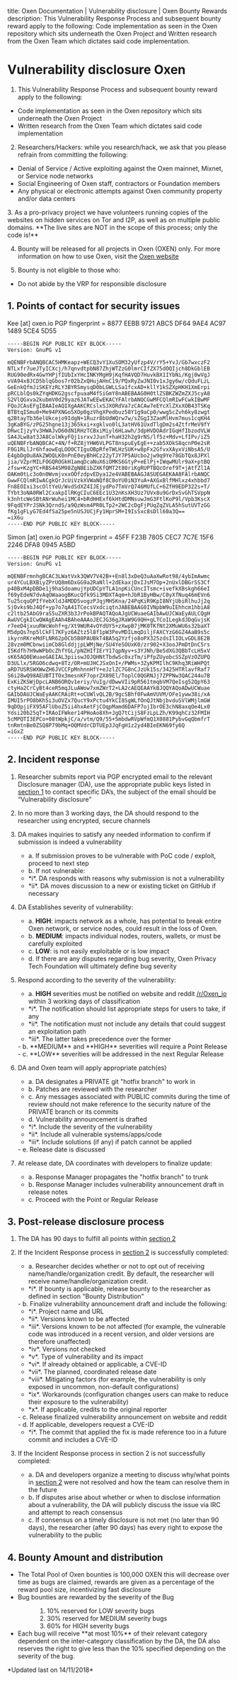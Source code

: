 title: Oxen Documentation | Vulnerability disclosure | Oxen Bounty Rewards
description: This Vulnerability Response Process and subsequent bounty reward apply to the following: Code implementation as seen in the Oxen repository which sits underneath the Oxen Project and Written research from the Oxen Team which dictates said code implementation.

# Vulnerability disclosure Oxen 

1. This Vulnerability Response Process and subsequent bounty reward apply to the following:
<ul>
   <li>Code implementation as seen in the Oxen repository which sits underneath the Oxen Project </li>
   <li>Written research from the Oxen Team which dictates said code implementation</li>
</ul>

2. Researchers/Hackers: while you research/hack, we ask that you please refrain from committing the following:
<ul>
   <li>Denial of Service / Active exploiting against the Oxen mainnet, Mixnet, or Service node networks</li>
   <li>Social Engineering of Oxen staff, contractors or Foundation members</li>
   <li>Any physical or electronic attempts against Oxen community property and/or data centers</li>
</ul>
3. As a pro-privacy project we have volunteers running copies of the websites on hidden services on Tor and I2P, as well as on multiple public domains. **The live sites are NOT in the scope of this process; only the code is!**

4. Bounty will be released for all projects in Oxen (OXEN) only. For more information on how to use Oxen, visit the [Oxen website](https://oxen.io)

5. Bounty is not eligible to those who:
<ul>
   <li>Do not abide by the VRP for responsible disclosure</li>
</ul>

## 1. Points of contact for security issues

Kee [at] oxen.io
PGP fingerprint = 8877 EEBB 9721 ABC5 DF64 9AE4 AC97 1489 5CE4 5D55


```
-----BEGIN PGP PUBLIC KEY BLOCK-----
Version: GnuPG v1

mQENBFrbANQBCAC5HMKeapz+WECQ3vY1XuSOM32yUfzp4V/rY5+YvJ/Gb7wxczF2
NTLxfr7ueJTyICXcj/h7qnvdtpbN87ZhjWTZzG0lmrCIfZX75dOQIjch8DkGblEB
RUG90edRx4GwYHPjfIUbIxYHcINKYMgH9jKqfHAVQD7HuvkBX1IYbNi/Kgj0wVgJ
vVA94x8JCD5blqGbos7r02bZxQHujAHnC19/PQxRyZwJNI0v1xJgy6w/cQduFLzL
GeEnkQfmJiSKEYzRLY3BYRSmysqD0bLGWLLSa1fcxAD+kllY1kSZXpHKH1XmErpi
pRCLblQs0kZYqHDKG2gscfpuaaM4fSiGmY8nABEBAAG0H0tlZSBKZWZmZXJ5cyA8
S2VlQGxva2kubmV0d29yaz6JATwEEwEKACYFAlrbANQCGwMFCQlmRIwFCwkIBwMF
FQoJCAsEFgIBAAIeAQIXgAAKCRCslxSJXORdVa7zCACAw7eEYcXlZXxXOB43TSKq
BTBtqISmu0+Me94PXNGo5XOp0gzVhgXPedbuz58Y1g9aCp0/wwg5cZvh6ky8zwgt
q2BtayTb36elUkcejo9IdgN+1Ruzr8bUdWQrw7w/sZGgI3ZaoMlHvm7mus1cqKH4
3gKaBYG/zPG25hgne13j365kxi+xgklvo0lL3atHV61UxdTlgDm2s4ZtfrMeV9fY
DRwcIjzyYv3HWAJvD60dN1RHzTCBxiMiyl6HLawh/3dpHVDOAdrIGqHfIbzodVLW
SA4JLw8at3JA8ColWkyFQj1srxvJJunT+haH32h2g9rNS/lf5z+Mdv+LfIPv/iZ5
uQENBFrbANQBCAC+4N/f+RZ8jYHW6VLPGT8nspuEyEgE++zab5XOkS8qcnP0e2sR
F0G1RLlJr6hfaowEqLOO0CTIguOBpRfeTWLHzSUK+w8pFx2GfvxXAyxViNbsA5/U
E4gbDgOu8AkZWOQLK0nPnE0eyBhHCz22yTJY7P5AUcbo2jw9q9Ye78GbTQx8JPXl
jia/VZprMILFOGQROGkH1amqDcaNuX6iOMKS6GtyP+eElPj+IWqwMUlr9aX+ptBQ
zfsw+KzgYC+RBS44SM98ZgNBEibZXKfQMT2t80riKgRUPTBQcOref9T+jAtfZl1A
OAKm0tLc3o0n0WvmjvxxOOfzdpvEDya12e4VABEBAAGJASUEGAEKAA8FAlrbANQC
GwwFCQlmRIwACgkQrJcUiVzkXVWaNQf8C0oYU0iN3YuA+AXGxBlfMHlxz4xhbbd7
Fn8EOIxi3scOltYeU/WvdSdXZ4IJEjydPo7TmVrQ746MUfLC+6ZfH9EDP322s+T/
TYbt3oNA0RWl2CxakpIlRKgCIuC6EEc1U32nKsXH3Uz7UVx8u9GrDxSvGhTSVppN
k3nhtcWeSBtANrWuhei1MC4+bRdHHExf6kHtdDMNsuwJmG3FtlKoP9l/Vpb3KscX
9FqdEYPrJSNk3QrndS/a9QzWsm4PR0LTp2+2WC2cDgFjPUqZqZVLA5hSutUVTzGG
fKg1gFLyG7Ed4fSa25pe5nUSJUCjFy1HprSM+I9IsSxc8sDll60a3Q==
=iX6u
-----END PGP PUBLIC KEY BLOCK-----
```


Simon [at] oxen.io
PGP fingerprint = 45FF F23B 7805 CEC7 7C7E 15F6 2246 DFA8 0945 A5BD

```
-----BEGIN PGP PUBLIC KEY BLOCK-----
Version: GnuPG v1

mQENBFrmnhgBCAC3LWatVxk3QWV7V42B++En8l3xDeQ3uAaXwRot98/4ybImAwmc
ur4YCuLBXBiyZPrUQ8m6DxGG9a2RaNll+2dEkaxjDxIJsM7Op+2nUxlDBGrSS3Cf
p40BxM4pDBDe1j9haSdoamujYpUDCpYTLA1npKiCUncITsmc+ivefkXBskgh66eI
f69yEdeN7dvAqOWaaogBKucQfk9Si3MDXTAqm+hJbR1ByHBw/C0yXfNuq46mEVn6
Tu25cquQPIfYebXldJ4MDD5vogzPJqjMH5Kna/24PqKiR9KpI8NYjUbiRlhuJj2q
SjOvks9bJ4Qf+yp7o7qA41TCecsVxdciqtnJABEBAAG0IVNpbW9uIEhhcm1hbiA8
c2ltb25AbG9raS5uZXR3b3JrPokBPAQTAQoAJgUCWuaeGAIbAwUJCWaEyAULCQgH
AwUVCgkICwQWAgEAAh4BAheAAAoJECJG36gJRaW9G9QH+gLTCoILegkdJDqGvjsK
r7eeD4jxuuRWcWohf+g/Xt9WUR4vOYdUY5+zXwpB7jMK0TKfNt2XMuWU6s32baXT
M5dpQs7np5lCkFl7KFyz6AZtz5l8f1pW3PevMDILmqDiljFAXCYzG6GZ4AaB9s5c
ikyrnRKreMdFLNR62pOCb5B8PAUBkT4BA5q2Yzfjo8oPX325zdsIlIOLvGDL8E2B
28vzm0MCbnwiimCb8GlddjjpLWMjNe/SU4YeSOUxK0/zr902+X3ooJPmDtDnC5rs
I5Kdfh7H9wWPbOcZhfYGL/pNZHIfIErY17qpNyv+s3YJNh/Be5dXG3QBbTcLH5xV
sK65AQ0EWuaeGAEIAL3piiswJOJQHNtTbdwSc0xzTm/iPfpZUyobcSSZpVzOZUPQ
D3ULlx/5RGO6cdwq+8Tz/OR+mUJHCJSxOnI+/PWMs+3ZyKPMIlhC9Khq3RiWHPQt
aRD7USRSWXWwZH6JVCCFpMnhnnHfY+eJzlZC7G8nCJzUk15s/3425HTRlavfRaf7
S6i28wQ98AEUBTITOx3mesnKF7oprZX89El/ToplC0QGRNJj7ZPPNw3QAC244u7B
ExKiZKSWjDpcLANB6ORQv1eriy/VuIg/dDwwVIi9pR561tmqbVM7QeIsg52QpY63
ctyHa2CrCyBt4ceR5mqJLuAWow7xmZWrT2+LA2cAEQEAAYkBJQQYAQoADwUCWuae
GAIbDAUJCWaEyAAKCRAiRt+oCUWlvQL2B/9gcSBhf0FwAmVUVM/OFe1yww38i/xA
IMUI5rPO8bKh5i3uOVZx7QucY9xPctu4YkCI8SgWLfOnQJtNbjbvduSVlWMjlmGW
9qDOpjiFX95AFlUboZ5ii4hxAetFjCOqpMamd6DAFP7ojIbrOE3chN8axqOe4Lx0
Ydsi20b25qT+IRAoIFWker14PHoAo8Xh+JgQ7tCijS8FzLpLZh/K99qhCz32FMIH
5cMPQTI3EPCo+08tWpkjC/a/vtm/Q9/55+5mbdwRVpWfmQ1X0881PybvGqQbmfrT
tnRmtnBe0ZSQ8P79bMq+OQMVdrCDTUEp3JqFgH1z2yd4BIeEKN69fy6Q
=iGxZ
-----END PGP PUBLIC KEY BLOCK-----
```

## 2. Incident response

1. Researcher submits report via PGP encrypted email to the relevant Disclosure manager (DA), use the appropriate public keys listed in [section 1](#1-points-of-contact-for-security-issues) to contact specific DA’s, the subject of the email should be “Vulnerability disclosure”

2. In no more than 3 working days, the DA should respond to the researcher using  encrypted, secure channels

3. DA makes inquiries to satisfy any needed information to confirm if submission is indeed a vulnerability
    - a. If submission proves to be vulnerable with PoC code / exploit, proceed to next step
    - b. If not vulnerable:
    <ul>
      <li>*i*. DA responds with reasons why submission is not a vulnerability</li>
      <li>*ii*. DA moves discussion to a new or existing ticket on GitHub if necessary</li>
    </ul>
4. DA Establishes severity of vulnerability:
    - a. **HIGH**: impacts network as a whole, has potential to break entire Oxen network, or service nodes, could result in the loss of Oxen.
    - b. **MEDIUM**: impacts individual nodes, routers, wallets, or must be carefully exploited
    - c. **LOW**: is not easily exploitable or is low impact
    - d. If there are any disputes regarding bug severity, Oxen Privacy Tech Foundation will ultimately define bug severity


5. Respond according to the severity of the vulnerability:
    - a. **HIGH** severities must be notified on website and reddit [/r/Oxen_io](https://www.reddit.com/r/oxen_io/) within 3 working days of classification
    <ul>
       <li>*i*. The notification should list appropriate steps for users to take, if any</li>
       <li>*ii*. The notification must not include any details that could suggest an exploitation path</li>
       <li>*iii*. The latter takes precedence over the former</li>
    </ul>
    - b. **MEDIUM** and **HIGH** severities will require a Point Release
    - c. **LOW** severities will be addressed in the next Regular Release

6. DA and Oxen team will apply appropriate patch(es)
    - a. DA designates a PRIVATE git "hotfix branch" to work in
    - b. Patches are reviewed with the researcher
    - c. Any messages associated with PUBLIC commits during the time of review should not make reference to the security nature of the PRIVATE branch or its commits
    - d. Vulnerability announcement is drafted
    <ul>
       <li>*i*. Include the severity of the vulnerability</li>
       <li>*ii*. Include all vulnerable systems/apps/code</li>
       <li>*iii*. Include solutions (if any) if patch cannot be applied</li>
    </ul>
    - e. Release date is discussed

7. At release date, DA coordinates with developers to finalize update:
    - a. Response Manager propagates the "hotfix branch" to trunk
    - b. Response Manager includes vulnerability announcement draft in release notes
    - c. Proceed with the Point or Regular Release

## 3. Post-release disclosure process

1. The DA has 90 days to fulfill all points within [section 2](#2-incident-response)

2. If the Incident Response process in [section 2](#2-incident-response) is successfully completed:
    - a. Researcher decides whether or not to opt out of receiving name/handle/organization credit. By default, the researcher will receive name/handle/organization credit.
    <ul>
       <li>*i*. If bounty is applicable, release bounty to the researcher as defined in section "Bounty Distribution"</li>
    </ul>
    - b. Finalize vulnerability announcement draft and include the following:
    <ul>
       <li>*i*. Project name and URL</li>
       <li>*ii*. Versions known to be affected</li>
       <li>*iii*. Versions known to be not affected (for example, the vulnerable code was introduced in a recent version, and older versions are therefore unaffected)</li>
       <li>*iv*. Versions not checked</li>
       <li>*v*. Type of vulnerability and its impact</li>
       <li>*vi*. If already obtained or applicable, a CVE-ID</li>
       <li>*vii*. The planned, coordinated release date</li>
       <li>*viii*. Mitigating factors (for example, the vulnerability is only exposed in uncommon, non-default configurations)</li>
       <li>*ix*. Workarounds (configuration changes users can make to reduce their exposure to the vulnerability)</li>
       <li>*x*. If applicable, credits to the original reporter</li>
    </ul>
    - c. Release finalized vulnerability announcement on website and reddit 
    - d. If applicable, developers request a CVE-ID
    <ul>
       <li>*i*. The commit that applied the fix is made reference too in a future commit and includes a CVE-ID</li>
    </ul>


3. If the Incident Response process in section 2 is not successfully completed:
    - a. DA and developers organize a meeting to discuss why/what points in [section 2](#2-incident-response) were not resolved and how the team can resolve them in the future
    - b. If disputes arise about whether or when to disclose information about a vulnerability, the DA will publicly discuss the issue via IRC and attempt to reach consensus
    - c. If consensus on a timely disclosure is not met (no later than 90 days), the researcher (after 90 days) has every right to expose the vulnerability to the public

## 4. Bounty Amount and distribution
<ul>
<li>The Total Pool of Oxen bounties is 100,000 OXEN this will decrease over time as bugs are claimed, rewards are given as a percentage of the reward pool size, incentivizing fast disclosure</li>
<li>Bug bounties are rewarded by the severity of the Bug </li>
  <ol>
     <li style="margin-left:3em"> 10% reserved for LOW severity bugs</li>
     <li style="margin-left:3em"> 30% reserved for MEDIUM severity bugs</li>
     <li style="margin-left:3em"> 60% for HIGH severity bugs</li>
  </ol>
<li>Each bug will receive **at most 10%** of their relevant category dependent on the inter-category classification by the DA, the DA also reserves the right to give less than the 10% specified depending on the severity of the bug.</li>
</ul>
*Updated last on 14/11/2018*
